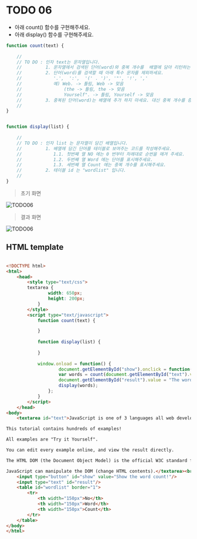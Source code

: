 ﻿TODO 06
========

* 아래 count() 함수를 구현해주세요.
* 아래 display() 함수를 구현해주세요.

```javascript
function count(text) {
	
	//
	// TO DO : 인자 text는 문자열입니다. 
	//         1. 문자열에서 검색된 단어(word)와 중복 개수를  배열에 담아 리턴하는 함수를 작성해주세요.
	//         2. 단어(word)를 검색할 때 아래 특수 문자를 제외하세요.
	//            '.',  ':',  '(' . ')', '"', '!', ','
	//            예) Web. -> 틀림, Web -> 맞음
	//                (the -> 틀림, the -> 맞음
	//                Yourself". -> 틀림, Yourself -> 맞음
	//         3. 중복된 단어(word)는 배열에 추가 하지 마세요. 대신 중복 개수를 증가 시켜 주세요.
	//        
}


function display(list) {
	
	//
	// TO DO : 인자 list 는 문자열이 담긴 배열입니다. 
	//         1. 배열에 담긴 단어를 테이블로 보여주는 코드를 작성해주세요.
	//            1.1. 첫번째 열 NO 에는 0 번부터 차례대로 순번을 매겨 주세요.
	//            1.2. 두번째 열 Word 에는 단어를 표시해주세요.
	//            1.3. 세번째 열 Count 에는 중복 개수를 표시해주세요.
	//         2. 테이블 id 는 "wordlist" 입니다.
	//        
}

```

> 초기 화면

![TODO06](https://github.com/ByungChangYoo/clipsoft/blob/master/javascript/07/todo/images/todo_06.png)


>  결과 화면

![TODO06](https://github.com/ByungChangYoo/clipsoft/blob/master/javascript/07/todo/images/todo_06_result.png)

## HTML template

```html

<!DOCTYPE html> 
<html>
	<head>
		<style type="text/css">			
		textarea {
				width: 650px;
				height: 200px;			
			}			
		</style>
		<script type="text/javascript">
			function count(text) {

			}
			
			function display(list) {
					
			}
			
			window.onload = function() {
					document.getElementById("show").onclick = function() {
					var words = count(document.getElementById("text").value);
					document.getElementById("result").value = "The word count is " + words.length ;
					display(words);
				};
			}			
		</script>
	</head>
<body> 
	<textarea id="text">JavaScript is one of 3 languages all web developers must learn:

This tutorial contains hundreds of examples!

All examples are "Try it Yourself".

You can edit every example online, and view the result directly.

The HTML DOM (the Document Object Model) is the official W3C standard for accessing HTML elements.

JavaScript can manipulate the DOM (change HTML contents).</textarea><br>
	<input type="button" id="show" value="Show the word count!"/>        
	<input type="text" id="result"/>
	<table id="wordlist" border="1">
		<tr> 
			<th width="150px">No</th>
			<th width="150px">Word</th>
			<th width="150px">Count</th>
		</tr>	
	</table> 
</body>
</html>

```
